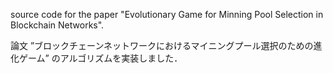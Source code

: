source code for the paper "Evolutionary Game for Minning Pool Selection in Blockchain Networks".

論文 ”ブロックチェーンネットワークにおけるマイニングプール選択のための進化ゲーム” のアルゴリズムを実装しました．
